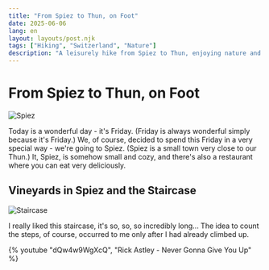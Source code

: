 ```yaml
---
title: "From Spiez to Thun, on Foot"
date: 2025-06-06
lang: en
layout: layouts/post.njk
tags: ["Hiking", "Switzerland", "Nature"]
description: "A leisurely hike from Spiez to Thun, enjoying nature and beautiful views of Lake Thun."
---
```


# From Spiez to Thun, on Foot
![Spiez](/assets/images/2025/06/06/spiez_from_drone.jpeg)

Today is a wonderful day - it's Friday. (Friday is always wonderful simply because it's Friday.) We, of course, decided to spend this Friday in a very special way - we're going to Spiez. (Spiez is a small town very close to our Thun.) It, Spiez, is somehow small and cozy, and there's also a restaurant where you can eat very deliciously.

## Vineyards in Spiez and the Staircase
![Staircase](/assets/images/2025/06/06/staircase.jpeg)

I really liked this staircase, it's so, so, so incredibly long... The idea to count the steps, of course, occurred to me only after I had already climbed up.

{% youtube "dQw4w9WgXcQ", "Rick Astley - Never Gonna Give You Up" %}